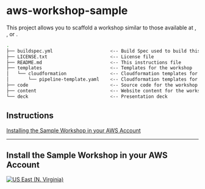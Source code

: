 # aws-workshop-sample

This project allows you to scaffold a workshop similar to those available at [](https://cdkworkshop.com/), [](https://eksworkshop.com/), or [](https://ecsworkshop.com/).

```bash
.
├── buildspec.yml                     <-- Build Spec used to build this project in CodeBuild
├── LICENSE.txt                       <-- License file
├── README.md                         <-- This instructions file
├── templates                         <-- Templates for the workshop
│   └── cloudformation                <-- Cloudformation templates for the workshop
│       └── pipeline-template.yaml    <-- Cloudformation templates for CodePipeline
├── code                              <-- Source code for the workshop
├── content                           <-- Website content for the workshop
└── deck                              <-- Presentation deck
```

## Instructions

[Installing the Sample Workshop in your AWS Account](#installing-the-sample-workshop-in-your-aws-account)

---

## Install the Sample Workshop in your AWS Account

[![US East (N. Virginia)](https://samdengler.github.io/cloudformation-launch-stack-button-svg/images/us-east-1.svg)](https://console.aws.amazon.com/cloudformation/home#/stacks/new?stackName=aws-workshop-sample&templateURL=https://s3.amazonaws.com/aws-workshop-sample-us-east-1/pipeline-template.yaml)